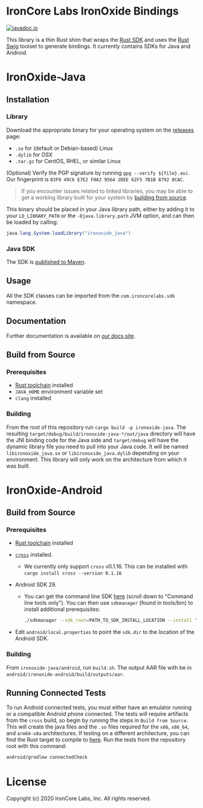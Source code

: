 # IronCore Labs IronOxide Bindings

[![javadoc.io](https://javadoc.io/badge2/com.ironcorelabs/ironoxide-java/javadoc.io.svg)](https://javadoc.io/doc/com.ironcorelabs/ironoxide-java)

This library is a thin Rust shim that wraps the [Rust SDK](https://github.com/IronCoreLabs/ironoxide) and uses the [Rust Swig](https://github.com/Dushistov/rust_swig) toolset to generate bindings. It currently contains SDKs for Java and Android.

# IronOxide-Java

## Installation

### Library

Download the appropriate binary for your operating system on the [releases](https://github.com/IronCoreLabs/ironoxide-java/releases) page:

- `.so` for (default or Debian-based) Linux
- `.dylib` for OSX
- `.tar.gz` for CentOS, RHEL, or similar Linux

(Optional) Verify the PGP signature by running `gpg --verify ${file}.asc`. Our fingerprint is `83F9 49C6 E7E2 F0A2 9564 2DEE 62F5 7B1B 8792 8CAC`.

> If you encounter issues related to linked libraries, you may be able to get a working library built for your system by [building from source](#build-from-source).

This binary should be placed in your Java library path,
either by adding it to your `LD_LIBRARY_PATH` or the `-Djava.library.path` JVM option,
and can then be loaded by calling:

```java
java.lang.System.loadLibrary("ironoxide_java")
```

### Java SDK

The SDK is [published to Maven](https://search.maven.org/artifact/com.ironcorelabs/ironoxide-java).

## Usage

All the SDK classes can be imported from the `com.ironcorelabs.sdk` namespace.

## Documentation

Further documentation is available on [our docs site](https://docs.ironcorelabs.com/ironoxide-java-sdk/).

## Build from Source

### Prerequisites

- [Rust toolchain](https://www.rust-lang.org/tools/install) installed
- `JAVA_HOME` environment variable set
- `clang` installed

### Building

From the root of this repository run `cargo build -p ironoxide-java`. The resulting `target/debug/build/ironoxide-java-*/out/java` directory will have the JNI binding code for the Java side and `target/debug` will have the dynamic library file you need to pull into your Java code. It will be named `libironoxide_java.so` or `libironoxide_java.dylib` depending on your environment. This library will only work on the architecture from which it was built.

# IronOxide-Android

## Build from Source

### Prerequisites

- [Rust toolchain](https://www.rust-lang.org/tools/install) installed
- [`cross`](https://github.com/rust-embedded/cross) installed.
  - We currently only support `cross` v0.1.16. This can be installed with `cargo install cross --version 0.1.16`
- Android SDK 29.

  - You can get the command line SDK [here](https://developer.android.com/studio) (scroll down to "Command line tools only"). You can then use `sdkmanager` (found in tools/bin) to install additional prerequisites:

    ```bash
    ./sdkmanager --sdk_root=PATH_TO_SDK_INSTALL_LOCATION --install "build-tools;29.0.3" platform-tools "platforms;android-29"
    ```

- Edit `android/local.properties` to point the `sdk.dir` to the location of the Android SDK.

### Building

From `ironoxide-java/android`, run `build.sh`. The output AAR file with be in `android/ironoxide-android/build/outputs/aar`.

## Running Connected Tests

To run Android connected tests, you must either have an emulator running or a compatible Android phone connected. The tests will require artifacts from the `cross` build, so begin by running the steps in `Build from Source`. This will create the java files and the `.so` files required for the `x86`, `x86_64`, and `arm64-v8a` architectures. If testing on a different architecture, you can find the Rust target to compile to [here](https://forge.rust-lang.org/release/platform-support.html). Run the tests from the repository root with this command:

```bash
android/gradlew connectedCheck
```

# License

Copyright (c) 2020 IronCore Labs, Inc.
All rights reserved.
